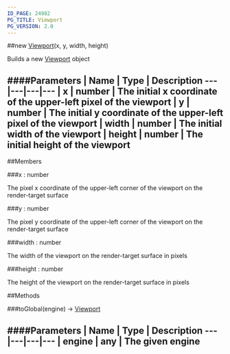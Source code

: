 ```yaml
---
ID_PAGE: 24982
PG_TITLE: Viewport
PG_VERSION: 2.0
---
```

##new [Viewport](/classes/Viewport)(x, y, width, height)



Builds a new [Viewport](/classes/Viewport) object




####Parameters
 | Name | Type | Description
---|---|---|---
 | x | number | The initial x coordinate of the upper-left pixel of the viewport
 | y | number | The initial y coordinate of the upper-left pixel of the viewport
 | width | number | The initial width of the viewport
 | height | number | The initial height of the viewport
---

##Members

###x : number




The pixel x coordinate of the upper-left corner of the viewport on the render-target surface



###y : number




The pixel y coordinate of the upper-left corner of the viewport on the render-target surface



###width : number




The width of the viewport on the render-target surface in pixels



###height : number




The height of the  viewport on the render-target surface in pixels











##Methods

###toGlobal(engine) &rarr; [Viewport](/classes/Viewport)

####Parameters
 | Name | Type | Description
---|---|---|---
 | engine | any | The given engine
---
